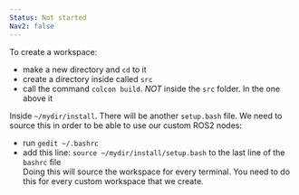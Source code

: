 ```yaml
---
Status: Not started
Nav2: false
---
```

To create a workspace:

- make a new directory and `cd` to it
- create a directory inside called `src`
- call the command `colcon build`. _NOT_ inside the `src` folder. In the one above it

Inside `~/mydir/install`. There will be another `setup.bash` file. We need to source this in order to be able to use our custom ROS2 nodes:

- run `gedit ~/.bashrc`
- add this line: `source ~/mydir/install/setup.bash` to the last line of the `bashrc` file  
    Doing this will source the workspace for every terminal. You need to do this for every custom workspace that we create.